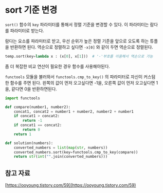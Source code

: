 # sort 기준 변경

`sort()` 함수의 `key` 파라미터를 통해서 정렬 기준을 변경할 수 있다. 이 파라미터는 람다를 파라미터로 받는다.

람다는 요소를 파라미터로 받고, 우선 순위가 높은 정렬 기준을 앞으로 오도록 하는 튜플을 반환하면 된다. 역순으로 정렬하고 싶다면 `-x[0]` 와 같이 두면 역순으로 정렬된다.

```python
temp.sort(key=lambda x : (x[0], x[1]))  # '-'부호를 이용해서 역순으로 가능
```

좀 더 복잡한 비교 연산이 필요한 경우 함수를 사용해야된다.

`functools` 모듈을 불러와서 `functools.cmp_to_key()` 의 파라미터로 자신이 커스텀한 함수를 주면 된다. 왼쪽의 값이 먼저 오고싶다면 -1을, 오른쪽 값이 먼저 오고싶다면 1을, 같다면 0을 반환하면된다.

```python
import functools

def compare(number1, number2):
    concat1, concat2 = number1 + number2, number2 + number1
    if concat1 > concat2:
        return -1
    if concat1 == concat2:
        return 0
    return 1

def solution(numbers):
    converted_numbers = list(map(str, numbers))
    converted_numbers.sort(key=functools.cmp_to_key(compare))
    return str(int("".join(converted_numbers)))
```

## 참고 자료

[https://ooyoung.tistory.com/59](https://ooyoung.tistory.com/59)